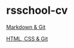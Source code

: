 # rsschool-cv

[Markdown & Git](https://volhabukhal.github.io/rsschool-cv/cv)


[HTML, CSS & Git](https://volhabukhal.github.io/rsschool-cv)

